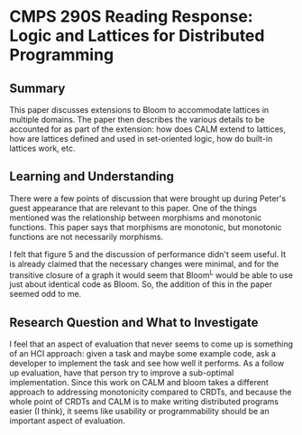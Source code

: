 # CMPS 290S Reading Response: Logic and Lattices for Distributed Programming

## Summary
This paper discusses extensions to Bloom to accommodate lattices in multiple domains. The paper then describes the various details to be accounted for as part of the extension: how does CALM extend to lattices, how are lattices defined and used in set-oriented logic, how do built-in lattices work, etc.

## Learning and Understanding
There were a few points of discussion that were brought up during Peter's guest appearance that are relevant to this paper. One of the things mentioned was the relationship between morphisms and monotonic functions. This paper says that morphisms are monotonic, but monotonic functions are not necessarily morphisms.

I felt that figure 5 and the discussion of performance didn't seem useful. It is already claimed that the necessary changes were minimal, and for the transitive closure of a graph it would seem that Bloom<sup>L</sup> would be able to use just about identical code as Bloom. So, the addition of this in the paper seemed odd to me.


## Research Question and What to Investigate
I feel that an aspect of evaluation that never seems to come up is something of an HCI approach: given a task and maybe some example code, ask a developer to implement the task and see how well it performs. As a follow up evaluation, have that person try to improve a sub-optimal implementation. Since this work on CALM and bloom takes a different approach to addressing monotonicity compared to CRDTs, and because the whole point of CRDTs and CALM is to make writing distributed programs easier (I think), it seems like usability or programmability should be an important aspect of evaluation.

